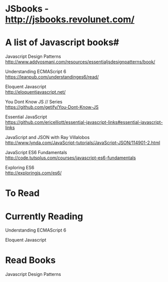 # JSbooks - http://jsbooks.revolunet.com/

# A list of Javascript books#
Javascript Design Patterns              
http://www.addyosmani.com/resources/essentialjsdesignpatterns/book/

Understanding ECMAScript 6               
https://leanpub.com/understandinges6/read/

Eloquent Javascript                      
http://eloquentjavascript.net/

You Dont Know JS // Series               
https://github.com/getify/You-Dont-Know-JS

Essential JavaScript                     
https://github.com/ericelliott/essential-javascript-links#essential-javascript-links

JavaScript and JSON with Ray Villalobos  
http://www.lynda.com/JavaScript-tutorials/JavaScript-JSON/114901-2.html

JavaScript ES6 Fundamentals              
http://code.tutsplus.com/courses/javascript-es6-fundamentals

Exploring ES6                            
http://exploringjs.com/es6/


# To Read


# Currently Reading
Understanding ECMAScript 6

Eloquent Javascript

# Read Books
Javascript Design Patterns

